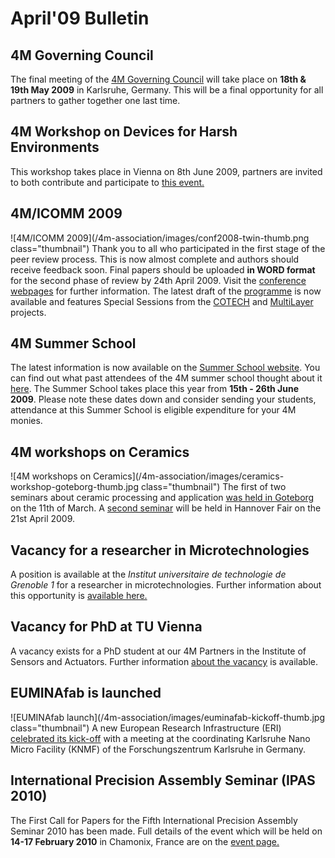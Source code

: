 # April'09 Bulletin

<!--break-->
## 4M Governing Council

The final meeting of the [4M Governing Council](/event/4M-Governing-Council) will take place on **18th & 19th May 2009** in Karlsruhe, Germany. This will be  a final opportunity for all partners to gather together one last time.

## 4M Workshop on Devices for Harsh Environments

This workshop takes place in Vienna on 8th June 2009, partners are invited to both contribute and participate to [this event.](/event/4M-Workshop-Devices-harsh-environments)

## 4M/ICOMM 2009

![4M/ICOMM 2009](/4m-association/images/conf2008-twin-thumb.png class="thumbnail")
Thank you to all who participated in the first stage of the peer review process. This is now almost  complete and authors should receive feedback soon. Final papers should be uploaded **in WORD format** for the second phase of review by 24th April 2009. Visit the [conference webpages](http://www.4m-association.org/conference/2009 "conference webpages") for further information. The latest draft of the [programme](/conference/2009/Programme) is now available and features Special Sessions from the [COTECH](/node/18) and [MultiLayer](/node/19) projects. 

## 4M Summer School

The latest information is now available on the [Summer School website](http://www.me.mek.dtu.dk/English/Education/PhD%20Summer%20School.aspx). You can find out what past attendees of the 4M summer school thought about it [here](/event/4M-Summer-School). The Summer School takes place this year from **15th - 26th June 2009**. Please note these dates down and consider sending your students, attendance at this Summer School is eligible expenditure for your 4M monies. 

## 4M workshops on Ceramics


![4M workshops on Ceramics](/4m-association/images/ceramics-workshop-goteborg-thumb.jpg class="thumbnail")
The first of two seminars about ceramic processing and application [was held in Goteborg](/4m-association/content/4M-Ceramics-Workshop-Goteborg) on the 11th of March. A [second seminar](/node/56) will be held in Hannover Fair on the 21st April 2009.

## Vacancy for a researcher in Microtechnologies

A position is available at the <i>Institut universitaire de technologie de Grenoble 1</i> for a researcher in microtechnologies. Further information about this opportunity is [available here.](/content/Position-available-researcher-microtechnologies)

## Vacancy for PhD at TU Vienna

A vacancy exists for a PhD student at our 4M Partners in the Institute of Sensors and Actuators. Further information [about the vacancy](/content/PhD-position-ISAS-TU-Vienna) is available. 

## EUMINAfab is launched

![EUMINAfab launch](/4m-association/images/euminafab-kickoff-thumb.jpg class="thumbnail")
A new European Research Infrastructure (ERI) [celebrated its kick-off](/content/EUMINAfab-kick-meeting) with a meeting at the coordinating Karlsruhe Nano Micro Facility (KNMF) of the Forschungszentrum Karlsruhe in Germany. 

## International Precision Assembly Seminar (IPAS 2010)

The First Call for Papers for the Fifth International Precision Assembly Seminar 2010 has been made. Full details of the event which will be held on **14-17 February 2010** in Chamonix, France are on the [event page.](/event/IPAS-2010)